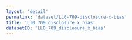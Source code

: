 ```yaml
---
layout: 'detail'
permalink: 'dataset/LL0-709-disclosure-x-bias'
title: 'Ll0_709_disclosure_x_bias'
datasetID: 'LL0_709_disclosure_x_bias'
---
```

